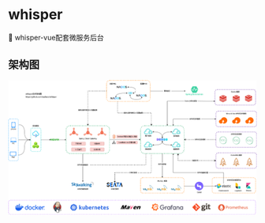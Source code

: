 # whisper

🎉 whisper-vue配套微服务后台



## 架构图

<img src="./images/whisper.png" alt="架构设计图" style="zoom:100%" />
